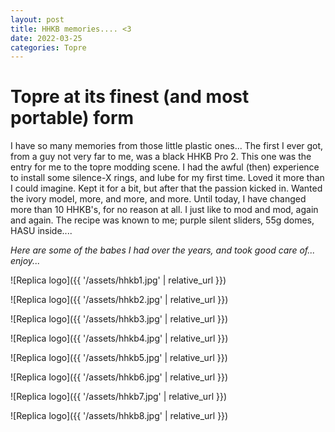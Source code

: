 ```yaml
---
layout: post
title: HHKB memories.... <3
date: 2022-03-25
categories: Topre
---
```



# Topre at its finest (and most portable) form

  I have so many memories from those little plastic ones...
  The first I ever got, from a guy not very far to me, was a black HHKB Pro 2. This one was the entry for me to the topre modding scene. I had the awful (then) experience to install some silence-X rings, and lube for my first time. Loved it more than I could imagine. Kept it for a bit, but after that the passion kicked in. Wanted the ivory model, more, and more, and more. Until today, I have changed more than 10 HHKB's, for no reason at all. I just like to mod and mod, again and again. 
  The recipe was known to me; purple silent sliders, 55g domes, HASU inside.... 

  _Here are some of the babes I had over the years, and took good care of... enjoy..._

![Replica logo]({{ '/assets/hhkb1.jpg' | relative_url }})

![Replica logo]({{ '/assets/hhkb2.jpg' | relative_url }})

![Replica logo]({{ '/assets/hhkb3.jpg' | relative_url }})

![Replica logo]({{ '/assets/hhkb4.jpg' | relative_url }})

![Replica logo]({{ '/assets/hhkb5.jpg' | relative_url }})

![Replica logo]({{ '/assets/hhkb6.jpg' | relative_url }})

![Replica logo]({{ '/assets/hhkb7.jpg' | relative_url }})

![Replica logo]({{ '/assets/hhkb8.jpg' | relative_url }})

